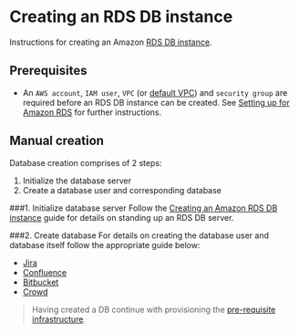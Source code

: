 # Creating an RDS DB instance
Instructions for creating an Amazon [RDS DB instance](https://aws.amazon.com/rds/).

## Prerequisites
* An `AWS account`, `IAM user`, `VPC` (or [default VPC](https://docs.aws.amazon.com/vpc/latest/userguide/default-vpc.html)) and `security group` are required before an RDS DB instance can be created. See [Setting up for Amazon RDS](https://docs.aws.amazon.com/AmazonRDS/latest/UserGuide/CHAP_SettingUp.html) for further instructions.

## Manual creation
Database creation comprises of 2 steps:

1. Initialize the database server
2. Create a database user and corresponding database

###1. Initialize database server
Follow the [Creating an Amazon RDS DB instance](https://docs.aws.amazon.com/AmazonRDS/latest/UserGuide/USER_CreateDBInstance.html) guide for details on standing up an RDS DB server.

###2. Create database
For details on creating the database user and database itself follow the appropriate guide below:
 * [Jira](https://confluence.atlassian.com/adminjiraserver/connecting-jira-applications-to-a-database-938846850.html)
 * [Confluence](https://confluence.atlassian.com/doc/database-configuration-159764.html#DatabaseConfiguration-Databasesetupsetup)
 * [Bitbucket](https://confluence.atlassian.com/bitbucketserver/connect-bitbucket-to-an-external-database-776640378.html)
 * [Crowd](https://confluence.atlassian.com/crowd/connecting-crowd-to-a-database-4030904.html)

> Having created a DB continue with provisioning the [pre-requisite infrastructure](../../PREREQUISITES.md).